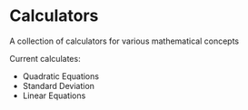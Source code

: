 # Calculators

A collection of calculators for various mathematical concepts

Current calculates:
- Quadratic Equations
- Standard Deviation
- Linear Equations

